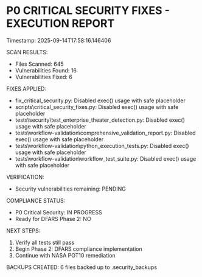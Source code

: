 
P0 CRITICAL SECURITY FIXES - EXECUTION REPORT
==============================================

Timestamp: 2025-09-14T17:58:16.146406

SCAN RESULTS:
- Files Scanned: 645
- Vulnerabilities Found: 16
- Vulnerabilities Fixed: 6

FIXES APPLIED:
- fix_critical_security.py: Disabled exec() usage with safe placeholder
- scripts\critical_security_fixes.py: Disabled exec() usage with safe placeholder
- tests\security\test_enterprise_theater_detection.py: Disabled exec() usage with safe placeholder
- tests\workflow-validation\comprehensive_validation_report.py: Disabled exec() usage with safe placeholder
- tests\workflow-validation\python_execution_tests.py: Disabled exec() usage with safe placeholder
- tests\workflow-validation\workflow_test_suite.py: Disabled exec() usage with safe placeholder

VERIFICATION:
- Security vulnerabilities remaining: PENDING

COMPLIANCE STATUS:
- P0 Critical Security: IN PROGRESS
- Ready for DFARS Phase 2: NO

NEXT STEPS:
1. Verify all tests still pass
2. Begin Phase 2: DFARS compliance implementation
3. Continue with NASA POT10 remediation

BACKUPS CREATED: 6 files backed up to .security_backups
